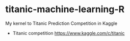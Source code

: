 # titanic-machine-learning-R

My kernel to Titanic Prediction Competition in Kaggle

* Titanic competition https://www.kaggle.com/c/titanic